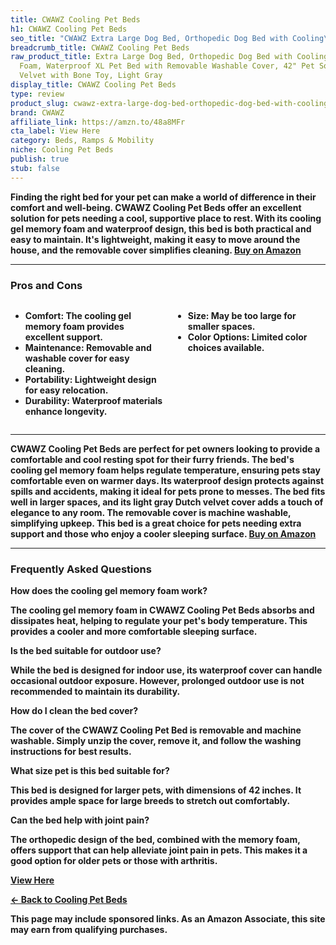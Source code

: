 ```yaml
---
title: CWAWZ Cooling Pet Beds
h1: CWAWZ Cooling Pet Beds
seo_title: "CWAWZ Extra Large Dog Bed, Orthopedic Dog Bed with Cooling\u2026"
breadcrumb_title: CWAWZ Cooling Pet Beds
raw_product_title: Extra Large Dog Bed, Orthopedic Dog Bed with Cooling Gel Memory
  Foam, Waterproof XL Pet Bed with Removable Washable Cover, 42" Pet Sofa Couch Dutch
  Velvet with Bone Toy, Light Gray
display_title: CWAWZ Cooling Pet Beds
type: review
product_slug: cwawz-extra-large-dog-bed-orthopedic-dog-bed-with-cooling-gel-memory-fo-6a4cceda
brand: CWAWZ
affiliate_link: https://amzn.to/48a8MFr
cta_label: View Here
category: Beds, Ramps & Mobility
niche: Cooling Pet Beds
publish: true
stub: false
---
```


<div id="intro" class="full-width">
  <p><strong>Finding the right bed for your pet can make a world of difference in their comfort and well-being. CWAWZ Cooling Pet Beds offer an excellent solution for pets needing a cool, supportive place to rest. With its cooling gel memory foam and waterproof design, this bed is both practical and easy to maintain. It's lightweight, making it easy to move around the house, and the removable cover simplifies cleaning. <a href="https://amzn.to/48a8MFr" rel="nofollow sponsored noopener" target="_blank"><strong>Buy on Amazon</strong></a></p>
</div>

<hr />
<h3 id="pros-cons">Pros and Cons</h3>
<div class="pc-grid" style="display:grid;grid-template-columns:1fr 1fr;gap:16px;">
  <ul>
    <li><strong>Comfort:</strong> The cooling gel memory foam provides excellent support.</li>
    <li><strong>Maintenance:</strong> Removable and washable cover for easy cleaning.</li>
    <li><strong>Portability:</strong> Lightweight design for easy relocation.</li>
    <li><strong>Durability:</strong> Waterproof materials enhance longevity.</li>
  </ul>
  <ul>
    <li><strong>Size:</strong> May be too large for smaller spaces.</li>
    <li><strong>Color Options:</strong> Limited color choices available.</li>
  </ul>
</div>
<hr />

<div class="full-width">
  <p>CWAWZ Cooling Pet Beds are perfect for pet owners looking to provide a comfortable and cool resting spot for their furry friends. The bed's cooling gel memory foam helps regulate temperature, ensuring pets stay comfortable even on warmer days. Its waterproof design protects against spills and accidents, making it ideal for pets prone to messes. The bed fits well in larger spaces, and its light gray Dutch velvet cover adds a touch of elegance to any room. The removable cover is machine washable, simplifying upkeep. This bed is a great choice for pets needing extra support and those who enjoy a cooler sleeping surface. <a href="https://amzn.to/48a8MFr" rel="nofollow sponsored noopener" target="_blank"><strong>Buy on Amazon</strong></a></p>
</div>

<hr />
<h3 id="faqs">Frequently Asked Questions</h3>

<p><strong>How does the cooling gel memory foam work?</strong></p>
<p>The cooling gel memory foam in CWAWZ Cooling Pet Beds absorbs and dissipates heat, helping to regulate your pet's body temperature. This provides a cooler and more comfortable sleeping surface.</p>

<p><strong>Is the bed suitable for outdoor use?</strong></p>
<p>While the bed is designed for indoor use, its waterproof cover can handle occasional outdoor exposure. However, prolonged outdoor use is not recommended to maintain its durability.</p>

<p><strong>How do I clean the bed cover?</strong></p>
<p>The cover of the CWAWZ Cooling Pet Bed is removable and machine washable. Simply unzip the cover, remove it, and follow the washing instructions for best results.</p>

<p><strong>What size pet is this bed suitable for?</strong></p>
<p>This bed is designed for larger pets, with dimensions of 42 inches. It provides ample space for large breeds to stretch out comfortably.</p>

<p><strong>Can the bed help with joint pain?</strong></p>
<p>The orthopedic design of the bed, combined with the memory foam, offers support that can help alleviate joint pain in pets. This makes it a good option for older pets or those with arthritis.</p>
<p><a class="btn" href="https://amzn.to/48a8MFr" target="_blank" rel="nofollow sponsored noopener">View Here</a></p>
<p><a href="/roundups/beds-ramps-mobility/cooling-pet-beds/">← Back to Cooling Pet Beds</a></p>
<aside class="disclosure">This page may include sponsored links. As an Amazon Associate, this site may earn from qualifying purchases.</aside>
